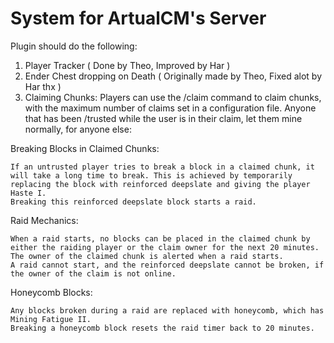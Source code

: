 # System for ArtualCM's Server

Plugin should do the following:

1. Player Tracker ( Done by Theo, Improved by Har )
2. Ender Chest dropping on Death ( Originally made by Theo, Fixed alot by Har thx )
3. Claiming Chunks: Players can use the /claim command to claim chunks, with the maximum number of claims set in a configuration file. Anyone that has been /trusted while the user is in their claim, let them mine normally, for anyone else:

Breaking Blocks in Claimed Chunks:

    If an untrusted player tries to break a block in a claimed chunk, it will take a long time to break. This is achieved by temporarily replacing the block with reinforced deepslate and giving the player Haste I.
    Breaking this reinforced deepslate block starts a raid.

Raid Mechanics:

    When a raid starts, no blocks can be placed in the claimed chunk by either the raiding player or the claim owner for the next 20 minutes.
    The owner of the claimed chunk is alerted when a raid starts.
    A raid cannot start, and the reinforced deepslate cannot be broken, if the owner of the claim is not online.

Honeycomb Blocks:

    Any blocks broken during a raid are replaced with honeycomb, which has Mining Fatigue II.
    Breaking a honeycomb block resets the raid timer back to 20 minutes.
